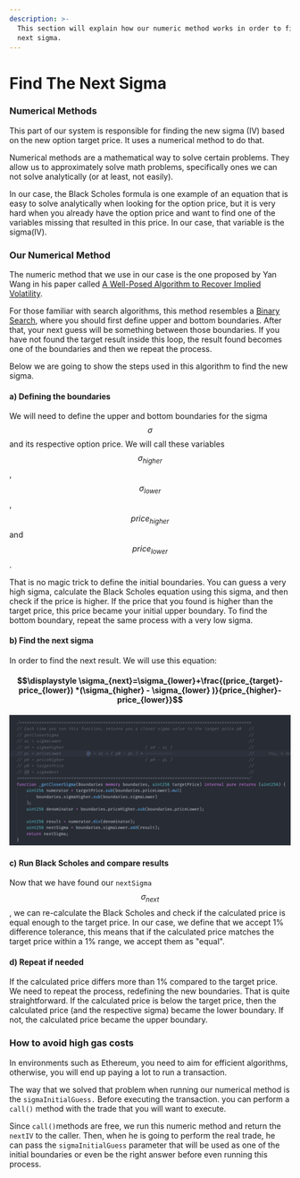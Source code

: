 ```yaml
---
description: >-
  This section will explain how our numeric method works in order to find the
  next sigma.
---
```


# Find The Next Sigma

### Numerical Methods

This part of our system is responsible for finding the new sigma \(IV\) based on the new option target price. It uses a numerical method to do that.

Numerical methods are a mathematical way to solve certain problems. They allow us to approximately solve math problems, specifically ones we can not solve analytically \(or at least, not easily\).

In our case, the Black Scholes formula is one example of an equation that is easy to solve analytically when looking for the option price, but it is very hard when you already have the option price and want to find one of the variables missing that resulted in this price. In our case, that variable is the sigma\(IV\).  

### Our Numerical Method

The numeric method that we use in our case is the one proposed by Yan Wang in his paper called [A Well-Posed Algorithm to Recover Implied Volatility](https://www.semanticscholar.org/paper/A-Well-Posed-Algorithm-to-Recover-Implied-Wang/ed2f3b452c3734f9ea766ad0210063c116eb580f).

For those familiar with search algorithms, this method resembles a [Binary Search](https://en.wikipedia.org/wiki/Binary_search_algorithm#:~:text=In%20computer%20science%2C%20binary%20search,middle%20element%20of%20the%20array.), where you should first define upper and bottom boundaries. After that, your next guess will be something between those boundaries. If you have not found the target result inside this loop, the result found becomes one of the boundaries and then we repeat the process.

Below we are going to show the steps used in this algorithm to find the new sigma. 

#### a\) Defining the boundaries

We will need to define the upper and bottom boundaries for the sigma $$\sigma$$and its respective option price. We will call these variables $$\sigma_{higher}$$, $$\sigma_{lower}$$, $$price_{higher}$$and $$price_{lower}$$.

That is no magic trick to define the initial boundaries. You can guess a very high sigma, calculate the Black Scholes equation using this sigma, and then check if the price is higher. If the price that you found is higher than the target price, this price became your initial upper boundary.  To find the bottom boundary, repeat the same process with a very low sigma.

#### b\) Find the next sigma

In order to find the next result. We will use this equation:

#### $$\displaystyle \sigma_{next}=\sigma_{lower}+\frac{(price_{target}-price_{lower}) *(\sigma_{higher} - \sigma_{lower} )}{price_{higher}-price_{lower}}$$

![At our SigmaGuesser contract you can find this equation ](../../.gitbook/assets/screen-shot-2021-04-02-at-09.54.25.png)

#### c\) Run Black Scholes and compare results

Now that we have found our `nextSigma` $$\sigma_{next}$$, we can re-calculate the Black Scholes and check if the calculated price is equal enough to the target price. In our case, we define that we accept 1% difference tolerance, this means that if the calculated price matches the target price within a 1% range, we accept them as "equal".

#### d\) Repeat if needed 

If the calculated price differs more than 1% compared to the target price. We need to repeat the process, redefining the new boundaries. That is quite straightforward. If the calculated price is below the target price, then the calculated price \(and the respective sigma\) became the lower boundary. If not, the calculated price became the upper boundary.

### How to avoid high gas costs

In environments such as Ethereum, you need to aim for efficient algorithms, otherwise, you will end up paying a lot to run a transaction. 

The way that we solved that problem when running our numerical method is the `sigmaInitialGuess.` Before executing the transaction. you can perform a `call()` method with the trade that you will want to execute. 

Since `call()`methods are free, we run this numeric method and return the `nextIV` to the caller. Then, when he is going to perform the real trade, he can pass the  `sigmaInitialGuess` parameter that will be used as one of the initial boundaries or even be the right answer before even running this process.

